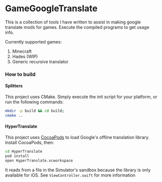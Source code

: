 # GameGoogleTranslate

This is a collection of tools I have written to assist in making google translate mods for games. Execute the compiled programs to get usage info.

Currently supported games:

1. Minecraft
2. Hades (WIP)
3. Generic recursive translator

### How to build
#### Splitters
This project uses CMake. Simply execute the init script for your platform, or run the following commands:
```sh
mkdir -p build && cd build;
cmake ..
```

#### HyperTranslate
This project uses [CocoaPods](https://cocoapods.org) to load Google's offline translation library. Install CocoaPods, then:
```sh
cd HyperTranslate
pod install
open HyperTranslate.xcworkspace
```
It reads from a file in the Simulator's sandbox because the library is only available for iOS. See `ViewController.swift` for more information